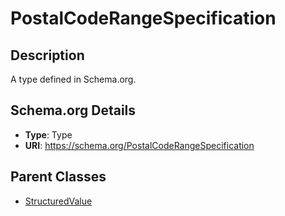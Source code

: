 # PostalCodeRangeSpecification

## Description
A type defined in Schema.org.

## Schema.org Details
- **Type**: Type
- **URI**: https://schema.org/PostalCodeRangeSpecification

## Parent Classes
- [StructuredValue](../StructuredValue.md)

